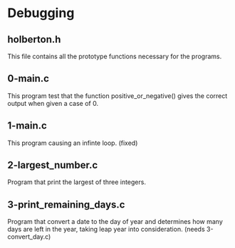# Debugging

## holberton.h

This file contains all the prototype functions necessary for the programs.

## 0-main.c

This program test that the function positive_or_negative() gives the correct output when given a case of 0.

## 1-main.c

This program causing an infinte loop. (fixed)

## 2-largest_number.c

Program that print the largest of three integers.

## 3-print_remaining_days.c

Program that convert a date to the day of year and determines how many days are left in the year, taking leap year into consideration. (needs 3-convert_day.c)